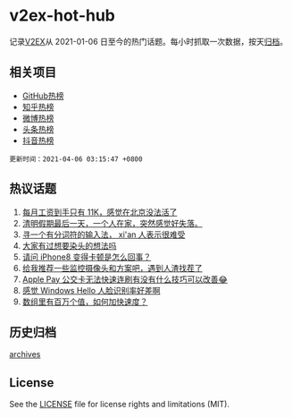 # v2ex-hot-hub

 记录[V2EX](https://www.v2ex.com/)从 2021-01-06 日至今的热门话题。每小时抓取一次数据，按天[归档](archives)。
 
 ## 相关项目

- [GitHub热榜](https://github.com/lonnyzhang423/github-hot-hub)
- [知乎热榜](https://github.com/lonnyzhang423/zhihu-hot-hub)
- [微博热榜](https://github.com/lonnyzhang423/weibo-hot-hub)
- [头条热榜](https://github.com/lonnyzhang423/toutiao-hot-hub)
- [抖音热榜](https://github.com/lonnyzhang423/douyin-hot-hub)


 `更新时间：2021-04-06 03:15:47 +0800`

## 热议话题

1. [每月工资到手只有 11K，感觉在北京没法活了](https://www.v2ex.com/t/768071)
1. [清明假期最后一天，一个人在家，突然感觉好失落。](https://www.v2ex.com/t/768083)
1. [寻一个有分词符的输入法， xi'an 人表示很难受](https://www.v2ex.com/t/768050)
1. [大家有过想要染头的想法吗](https://www.v2ex.com/t/768055)
1. [请问 iPhone8 变得卡顿是怎么回事？](https://www.v2ex.com/t/768087)
1. [给我推荐一些监控摄像头和方案吧，遇到人渣找茬了](https://www.v2ex.com/t/768062)
1. [Apple Pay 公交卡无法快速连刷有没有什么技巧可以改善😂](https://www.v2ex.com/t/768097)
1. [感觉 Windows Hello 人脸识别率好差啊](https://www.v2ex.com/t/768127)
1. [数组里有百万个值，如何加快速度？](https://www.v2ex.com/t/768144)

## 历史归档

[archives](archives)

## License

See the [LICENSE](LICENSE) file for license rights and limitations (MIT).
